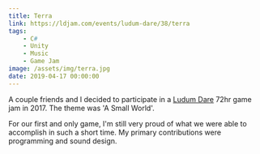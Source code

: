 ```yaml
---
title: Terra
link: https://ldjam.com/events/ludum-dare/38/terra
tags:
    - C#
    - Unity
    - Music
    - Game Jam
image: /assets/img/terra.jpg
date: 2019-04-17 00:00:00
---
```

A couple friends and I decided to participate in a [Ludum Dare](https://ldjam.com/) 72hr game jam in 2017. The theme was 'A Small World'.

For our first and only game, I'm still very proud of what we were able to accomplish in such a short time. My primary contributions were programming and sound design.

